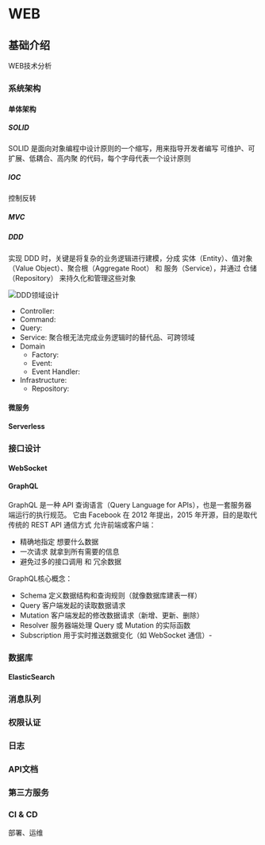 # WEB


## 基础介绍

WEB技术分析


### 系统架构


#### 单体架构


##### SOLID

SOLID 是面向对象编程中设计原则的一个缩写，用来指导开发者编写 可维护、可扩展、低耦合、高内聚 的代码，每个字母代表一个设计原则


##### IOC

控制反转



##### MVC






##### DDD

实现 DDD 时，关键是将复杂的业务逻辑进行建模，分成 实体（Entity）、值对象（Value Object）、聚合根（Aggregate Root） 和 服务（Service），并通过 仓储（Repository） 来持久化和管理这些对象

![DDD领域设计](image.png)

- Controller:
- Command:
- Query:
- Service: 聚合根无法完成业务逻辑时的替代品、可跨领域
- Domain
    - Factory:
    - Event:
    - Event Handler:
- Infrastructure:
    - Repository:





#### 微服务






#### Serverless





### 接口设计



#### WebSocket




#### GraphQL

GraphQL 是一种 API 查询语言（Query Language for APIs），也是一套服务器端运行的执行规范。
它由 Facebook 在 2012 年提出，2015 年开源，目的是取代传统的 REST API 通信方式
允许前端或客户端：
- 精确地指定 想要什么数据
- 一次请求 就拿到所有需要的信息
- 避免过多的接口调用 和 冗余数据

GraphQL核心概念：
- Schema	定义数据结构和查询规则（就像数据库建表一样）
- Query	客户端发起的读取数据请求
- Mutation	客户端发起的修改数据请求（新增、更新、删除）
- Resolver	服务器端处理 Query 或 Mutation 的实际函数
- Subscription	用于实时推送数据变化（如 WebSocket 通信）- 


### 数据库


#### ElasticSearch





### 消息队列




### 权限认证



### 日志



### API文档




### 第三方服务




### CI & CD


部署、运维





